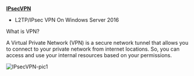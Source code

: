 **[IPsecVPN](https://ghost0000heavy.github.io/IPsecVPN)**

* L2TP/IPsec VPN On Windows Server 2016

What is VPN?

A Virtual Private Network (VPN) is a secure network tunnel that allows you to connect to your private network from internet locations. So, you can access and use your internal resources based on your permissions.


 ![IPsecVPN-pic1](xx.jpg)

